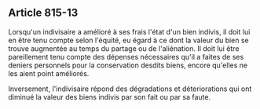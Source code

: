 Article 815-13
----
Lorsqu'un indivisaire a amélioré à ses frais l'état d'un bien indivis, il doit
lui en être tenu compte selon l'équité, eu égard à ce dont la valeur du bien se
trouve augmentée au temps du partage ou de l'aliénation. Il doit lui être
pareillement tenu compte des dépenses nécessaires qu'il a faites de ses deniers
personnels pour la conservation desdits biens, encore qu'elles ne les aient
point améliorés.

Inversement, l'indivisaire répond des dégradations et déteriorations qui ont
diminué la valeur des biens indivis par son fait ou par sa faute.
